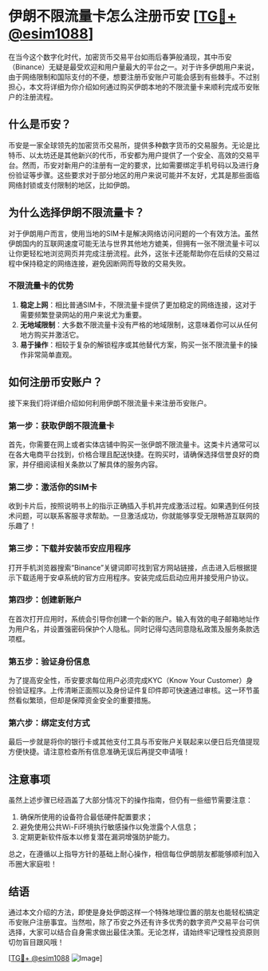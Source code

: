 # 伊朗不限流量卡怎么注册币安 [[TG💪+ @esim1088](https://t.me/s/esim1088)]

在当今这个数字化时代，加密货币交易平台如雨后春笋般涌现，其中币安（Binance）无疑是最受欢迎和用户量最大的平台之一。对于许多伊朗用户来说，由于网络限制和国际支付的不便，想要注册币安账户可能会感到有些棘手。不过别担心，本文将详细为你介绍如何通过购买伊朗本地的不限流量卡来顺利完成币安账户的注册流程。

## 什么是币安？

币安是一家全球领先的加密货币交易所，提供多种数字货币的交易服务。无论是比特币、以太坊还是其他新兴的代币，币安都为用户提供了一个安全、高效的交易平台。然而，币安对新用户的注册有一定的要求，比如需要绑定手机号码以及进行身份验证等步骤。这些要求对于部分地区的用户来说可能并不友好，尤其是那些面临网络封锁或支付限制的地区，比如伊朗。

## 为什么选择伊朗不限流量卡？

对于伊朗用户而言，使用当地的SIM卡是解决网络访问问题的一个有效方法。虽然伊朗国内的互联网速度可能无法与世界其他地方媲美，但拥有一张不限流量卡可以让你更轻松地浏览网页并完成注册流程。此外，这张卡还能帮助你在后续的交易过程中保持稳定的网络连接，避免因断网而导致的交易失败。

### 不限流量卡的优势

1. **稳定上网**：相比普通SIM卡，不限流量卡提供了更加稳定的网络连接，这对于需要频繁登录网站的用户来说尤为重要。
2. **无地域限制**：大多数不限流量卡没有严格的地域限制，这意味着你可以从任何地方购买并激活它。
3. **易于操作**：相较于复杂的解锁程序或其他替代方案，购买一张不限流量卡的操作非常简单直观。

## 如何注册币安账户？

接下来我们将详细介绍如何利用伊朗不限流量卡来注册币安账户。

### 第一步：获取伊朗不限流量卡

首先，你需要在网上或者实体店铺中购买一张伊朗不限流量卡。这类卡片通常可以在各大电商平台找到，价格合理且配送快捷。在购买时，请确保选择信誉良好的商家，并仔细阅读相关条款以了解具体的服务内容。

### 第二步：激活你的SIM卡

收到卡片后，按照说明书上的指示正确插入手机并完成激活过程。如果遇到任何技术问题，可以联系客服寻求帮助。一旦激活成功，你就能够享受无限畅游互联网的乐趣了！

### 第三步：下载并安装币安应用程序

打开手机浏览器搜索“Binance”关键词即可找到官方网站链接，点击进入后根据提示下载适用于安卓系统的官方应用程序。安装完成后启动应用并接受用户协议。

### 第四步：创建新账户

在首次打开应用时，系统会引导你创建一个新的账户。输入有效的电子邮箱地址作为用户名，并设置强密码保护个人隐私。同时记得勾选同意隐私政策及服务条款选项框。

### 第五步：验证身份信息

为了提高安全性，币安要求每位用户必须完成KYC（Know Your Customer）身份验证程序。上传清晰正面照以及身份证件复印件即可快速通过审核。这一环节虽然看似繁琐，但却是保障资金安全的重要措施。

### 第六步：绑定支付方式

最后一步就是将你的银行卡或其他支付工具与币安账户关联起来以便日后充值提现方便快捷。请注意检查所有信息准确无误后再提交申请哦！

## 注意事项

虽然上述步骤已经涵盖了大部分情况下的操作指南，但仍有一些细节需要注意：

1. 确保所使用的设备符合最低硬件配置要求；
2. 避免使用公共Wi-Fi环境执行敏感操作以免泄露个人信息；
3. 定期更新软件版本以修复潜在漏洞增强防护能力。

总之，在遵循以上指导方针的基础上耐心操作，相信每位伊朗朋友都能够顺利加入币圈大家庭啦！

## 结语

通过本文介绍的方法，即使是身处伊朗这样一个特殊地理位置的朋友也能轻松搞定币安账户注册事宜。当然啦，除了币安之外还有许多优秀的数字资产交易平台可供选择，大家可以结合自身需求做出最佳决策。无论怎样，请始终牢记理性投资原则切勿盲目跟风哦！

[[TG💪+ @esim1088](https://t.me/s/esim1088) ![Image](https://i.postimg.cc/4NQfJmqS/Snipaste-2025-05-13-00-14-12.png)]
